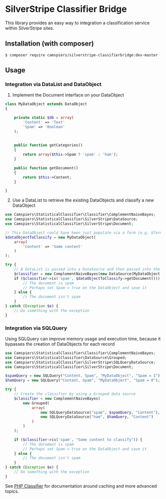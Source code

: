 # SilverStripe Classifier Bridge

This library provides an easy way to integration a classification service within SilverStripe sites.

## Installation (with composer)

	$ composer require camspiers/silverstripe-classifierbridge:dev-master

## Usage

### Integration via DataList and DataObject

1. Implement the Document interface on your DataObject

```php
class MyDataObject extends DataObject
{

	private static $db = array(
		'Content' => 'Text'
		'Spam' => 'Boolean'
	);
	
	
	public function getCategories()
	{
		return array($this->Spam ? 'spam' : 'ham');
	}

	public function getDocument()
	{
		return $this->Content;
	}

}
```

2. Use a DataList to retrieve the existing DataObjects and classify a new DataObject

```php
use Camspiers\StatisticalClassifier\Classifier\ComplementNaiveBayes;
use Camspiers\StatisticalClassifier\SilverStripe\DataSource;
use Camspiers\StatisticalClassifier\SilverStripe\Document;

// This DataObject could have been just populate via a form (e.g. $form->saveInto($myDataObject))
$dataObjectToClassify = new MyDataObject(
	array(
		'Content' => 'Some content'
	)
);

try {
	// A DataList is passed into a DataSource and then passed into the classifier
	$classifier = new ComplementNaiveBayes(new DataSource(MyDataObject::get()));
	if ($classifier->is('spam', $dataObjectToClassify->getDocument())) {
		// The document is spam
		// Perhaps set Spam = true on the DataObject and save it
	} else {
		// The document isn't spam
	}
} catch (Exception $e) {
	// Do something with the exception
}
```

### Integration via SQLQuery

Using SQLQuery can improve memory usage and execution time, because it bypasses the creation of DataObjects for each record

```php
use Camspiers\StatisticalClassifier\Classifier\ComplementNaiveBayes;
use Camspiers\StatisticalClassifier\DataSource\Grouped;
use Camspiers\StatisticalClassifier\SilverStripe\SQLQueryDataSource;
use Camspiers\StatisticalClassifier\SilverStripe\Document;

$spamQuery = new SQLQuery("Content, Spam", "MyDataObject", "Spam = 1");
$hamQuery = new SQLQuery("Content, Spam", "MyDataObject", "Spam = 0");

try {
	// Create the classifier by using a Grouped data source
	$classifier = new ComplementNaiveBayes(
		new Grouped(
			array(
				new SQLQueryDataSource("spam", $spamQuery, "Content"),
				new SQLQueryDataSource("ham", $hamQuery, "Content")
			)
		)
	);

	if ($classifier->is('spam', "Some content to classify")) {
		// The document is spam
		// Perhaps set Spam = true on the DataObject and save it
	} else {
		// The document isn't spam
	}
} catch (Exception $e) {
	// Do something with the exception
}
```

See [PHP Classifier](https://github.com/camspiers/statistical-classifier) for documentation around caching and more advanced topics.
